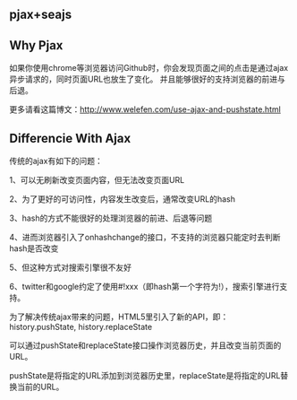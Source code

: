 pjax+seajs
----------------

## Why Pjax

如果你使用chrome等浏览器访问Github时，你会发现页面之间的点击是通过ajax异步请求的，同时页面URL也放生了变化。
并且能够很好的支持浏览器的前进与后退。

更多请看这篇博文：http://www.welefen.com/use-ajax-and-pushstate.html

## Differencie With Ajax

传统的ajax有如下的问题：

1、可以无刷新改变页面内容，但无法改变页面URL

2、为了更好的可访问性，内容发生改变后，通常改变URL的hash

3、hash的方式不能很好的处理浏览器的前进、后退等问题

4、进而浏览器引入了onhashchange的接口，不支持的浏览器只能定时去判断hash是否改变

5、但这种方式对搜索引擎很不友好

6、twitter和google约定了使用#!xxx（即hash第一个字符为!），搜索引擎进行支持。

为了解决传统ajax带来的问题，HTML5里引入了新的API，即：history.pushState, history.replaceState

可以通过pushState和replaceState接口操作浏览器历史，并且改变当前页面的URL。

pushState是将指定的URL添加到浏览器历史里，replaceState是将指定的URL替换当前的URL。